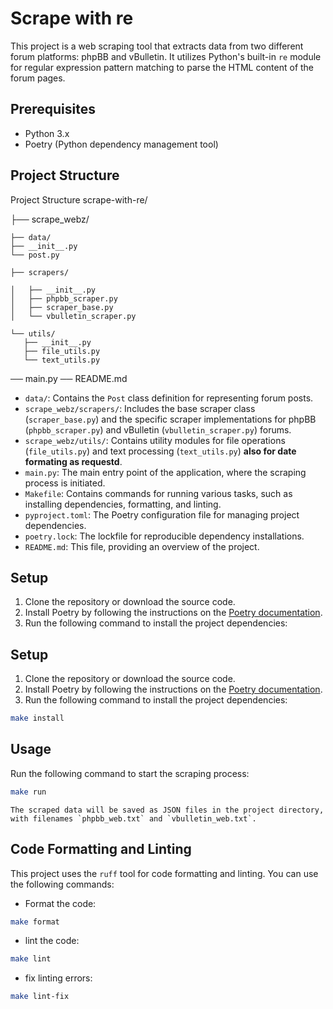 # Scrape with re

This project is a web scraping tool that extracts data from two different forum platforms: phpBB and vBulletin. It utilizes Python's built-in `re` module for regular expression pattern matching to parse the HTML content of the forum pages.

## Prerequisites

- Python 3.x
- Poetry (Python dependency management tool)

## Project Structure
Project Structure
scrape-with-re/

├── scrape_webz/

    ├── data/
    ├── __init__.py
    └── post.py

    ├── scrapers/

    │   ├── __init__.py
    │   ├── phpbb_scraper.py
    │   ├── scraper_base.py
    │   └── vbulletin_scraper.py

    └── utils/
       ├── __init__.py
       ├── file_utils.py
       └── text_utils.py
 ── main.py
 ── README.md

- `data/`: Contains the `Post` class definition for representing forum posts.
- `scrape_webz/scrapers/`: Includes the base scraper class (`scraper_base.py`) and the specific scraper implementations for phpBB (`phpbb_scraper.py`) and vBulletin (`vbulletin_scraper.py`) forums.
- `scrape_webz/utils/`: Contains utility modules for file operations (`file_utils.py`) and text processing (`text_utils.py`) <b>also for date formating as requestd</b>.
- `main.py`: The main entry point of the application, where the scraping process is initiated.
- `Makefile`: Contains commands for running various tasks, such as installing dependencies, formatting, and linting.
- `pyproject.toml`: The Poetry configuration file for managing project dependencies.
- `poetry.lock`: The lockfile for reproducible dependency installations.
- `README.md`: This file, providing an overview of the project.

## Setup

1. Clone the repository or download the source code.
2. Install Poetry by following the instructions on the [Poetry documentation](https://python-poetry.org/docs/#installation).
3. Run the following command to install the project dependencies:



## Setup

1. Clone the repository or download the source code.
2. Install Poetry by following the instructions on the [Poetry documentation](https://python-poetry.org/docs/#installation).
3. Run the following command to install the project dependencies:
```bash
make install
```

## Usage
Run the following command to start the scraping process:
```bash
make run
```
    The scraped data will be saved as JSON files in the project directory, with filenames `phpbb_web.txt` and `vbulletin_web.txt`.

## Code Formatting and Linting

This project uses the `ruff` tool for code formatting and linting. You can use the following commands:

- Format the code:
```bash
make format
```
- lint the code:
```bash
make lint
```
- fix linting errors:
```bash
make lint-fix
```
